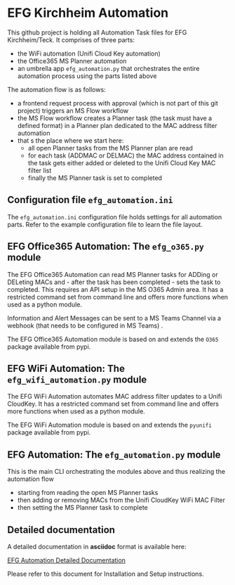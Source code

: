 # EFG Kirchheim Automation

This github project is holding all Automation Task files for EFG Kirchheim/Teck. It comprises of three parts:

* the WiFi automation (Unifi Cloud Key automation)
* the Office365 MS Planner automation
* an umbrella app `efg_automation.py` that orchestrates the entire automation process using the parts listed above

The automation flow is as follows:

* a frontend request process with approval (which is not part of this git project) triggers an MS Flow workflow
* the MS Flow workflow creates a Planner task (the task must have a defined format) in a Planner plan
  dedicated to the MAC address filter automation
* that s the place where we start here:
   * all open Planner tasks from the MS Planner plan are read
   * for each task (ADDMAC or DELMAC) the MAC address contained in the task gets either added or deleted to the Unifi
     Cloud Key MAC filter list
   * finally the MS Planner task is set to completed

## Configuration file `efg_automation.ini`

The `efg_automation.ini` configuration file holds settings for all automation parts. Refer to the example configuration
file to learn the file layout. 

## EFG Office365 Automation: The `efg_o365.py` module

The EFG Office365 Automation can read MS Planner tasks for ADDing or DELeting MACs and - after the task has been
completed - sets the task to completed. This requires an API setup in the MS O365 Admin area. It has a restricted
command set from command line and offers more functions when used as a python module.

Information and Alert Messages can be sent to a MS Teams Channel via a webhook (that needs to be configured in MS Teams)
.

The EFG Office365 Automation module is based on and extends the `O365` package available from pypi.


## EFG WiFi Automation: The `efg_wifi_automation.py` module

The EFG WiFi Automation automates MAC address filter updates to a Unifi CloudKey. It has a restricted command set from
command line and offers more functions when used as a python module.

The EFG WiFi Automation module is based on and extends the `pyunifi` package available from pypi.


## EFG Automation: The `efg_automation.py` module

This is the main CLI orchestrating the modules above and thus realizing the automation flow

* starting from reading the open MS Planner tasks
* then adding or removing MACs from the Unifi CloudKey WiFi MAC Filter
* then setting the MS Planner task to complete


## Detailed documentation

A detailed documentation in **asciidoc** format is available here: 

   [EFG Automation Detailed Documentation](docs/efg_automation.adoc)
   
Please refer to this document for Installation and Setup instructions.